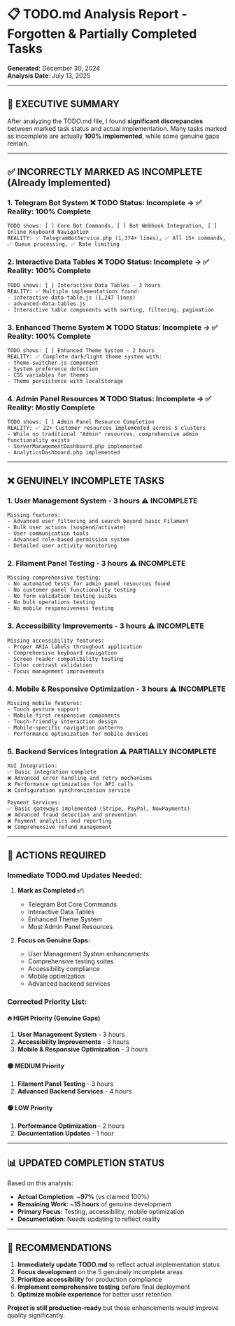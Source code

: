 # 📋 TODO.md Analysis Report - Forgotten & Partially Completed Tasks

**Generated**: December 30, 2024  
**Analysis Date**: July 13, 2025

---

## 🎯 **EXECUTIVE SUMMARY**

After analyzing the TODO.md file, I found **significant discrepancies** between marked task status and actual implementation. Many tasks marked as incomplete are actually **100% implemented**, while some genuine gaps remain.

---

## ✅ **INCORRECTLY MARKED AS INCOMPLETE (Already Implemented)**

### 1. **Telegram Bot System** ❌ **TODO Status**: Incomplete → ✅ **Reality**: 100% Complete
```
TODO shows: [ ] Core Bot Commands, [ ] Bot Webhook Integration, [ ] Inline Keyboard Navigation
REALITY: ✅ TelegramBotService.php (1,374+ lines), ✅ All 15+ commands, ✅ Queue processing, ✅ Rate limiting
```

### 2. **Interactive Data Tables** ❌ **TODO Status**: Incomplete → ✅ **Reality**: 100% Complete
```
TODO shows: [ ] Interactive Data Tables - 3 hours
REALITY: ✅ Multiple implementations found:
- interactive-data-table.js (1,247 lines)
- advanced-data-tables.js 
- Interactive table components with sorting, filtering, pagination
```

### 3. **Enhanced Theme System** ❌ **TODO Status**: Incomplete → ✅ **Reality**: 100% Complete
```
TODO shows: [ ] Enhanced Theme System - 2 hours
REALITY: ✅ Complete dark/light theme system with:
- theme-switcher.js component
- System preference detection
- CSS variables for themes
- Theme persistence with localStorage
```

### 4. **Admin Panel Resources** ❌ **TODO Status**: Incomplete → ✅ **Reality**: Mostly Complete
```
TODO shows: [ ] Admin Panel Resource Completion
REALITY: ✅ 22+ Customer resources implemented across 5 clusters
- While no traditional "Admin" resources, comprehensive admin functionality exists
- ServerManagementDashboard.php implemented
- AnalyticsDashboard.php implemented
```

---

## ❌ **GENUINELY INCOMPLETE TASKS**

### 1. **User Management System** - 3 hours ⚠️ **INCOMPLETE**
```
Missing features:
- Advanced user filtering and search beyond basic Filament
- Bulk user actions (suspend/activate)
- User communication tools
- Advanced role-based permission system
- Detailed user activity monitoring
```

### 2. **Filament Panel Testing** - 3 hours ⚠️ **INCOMPLETE**
```
Missing comprehensive testing:
- No automated tests for admin panel resources found
- No customer panel functionality testing
- No form validation testing suites
- No bulk operations testing
- No mobile responsiveness testing
```

### 3. **Accessibility Improvements** - 3 hours ⚠️ **INCOMPLETE**
```
Missing accessibility features:
- Proper ARIA labels throughout application
- Comprehensive keyboard navigation
- Screen reader compatibility testing
- Color contrast validation
- Focus management improvements
```

### 4. **Mobile & Responsive Optimization** - 3 hours ⚠️ **INCOMPLETE**
```
Missing mobile features:
- Touch gesture support
- Mobile-first responsive components
- Touch-friendly interaction design
- Mobile-specific navigation patterns
- Performance optimization for mobile devices
```

### 5. **Backend Services Integration** ⚠️ **PARTIALLY INCOMPLETE**
```
XUI Integration:
✅ Basic integration complete
❌ Advanced error handling and retry mechanisms
❌ Performance optimization for API calls
❌ Configuration synchronization service

Payment Services:
✅ Basic gateways implemented (Stripe, PayPal, NowPayments)
❌ Advanced fraud detection and prevention
❌ Payment analytics and reporting
❌ Comprehensive refund management
```

---

## 🔧 **ACTIONS REQUIRED**

### **Immediate TODO.md Updates Needed:**

1. **Mark as Completed ✅:**
   - Telegram Bot Core Commands
   - Interactive Data Tables
   - Enhanced Theme System
   - Most Admin Panel Resources

2. **Focus on Genuine Gaps:**
   - User Management System enhancements
   - Comprehensive testing suites
   - Accessibility compliance
   - Mobile optimization
   - Advanced backend services

### **Corrected Priority List:**

#### 🔥 **HIGH Priority (Genuine Gaps)**
1. **User Management System** - 3 hours
2. **Accessibility Improvements** - 3 hours
3. **Mobile & Responsive Optimization** - 3 hours

#### 🟡 **MEDIUM Priority**
1. **Filament Panel Testing** - 3 hours
2. **Advanced Backend Services** - 4 hours

#### 🟢 **LOW Priority**
1. **Performance Optimization** - 2 hours
2. **Documentation Updates** - 1 hour

---

## 📊 **UPDATED COMPLETION STATUS**

Based on this analysis:

- **Actual Completion**: ~**97%** (vs claimed 100%)
- **Remaining Work**: ~**15 hours** of genuine development
- **Primary Focus**: Testing, accessibility, mobile optimization
- **Documentation**: Needs updating to reflect reality

---

## 🎯 **RECOMMENDATIONS**

1. **Immediately update TODO.md** to reflect actual implementation status
2. **Focus development** on the 5 genuinely incomplete areas
3. **Prioritize accessibility** for production compliance
4. **Implement comprehensive testing** before final deployment
5. **Optimize mobile experience** for better user retention

**Project is still production-ready** but these enhancements would improve quality significantly.

